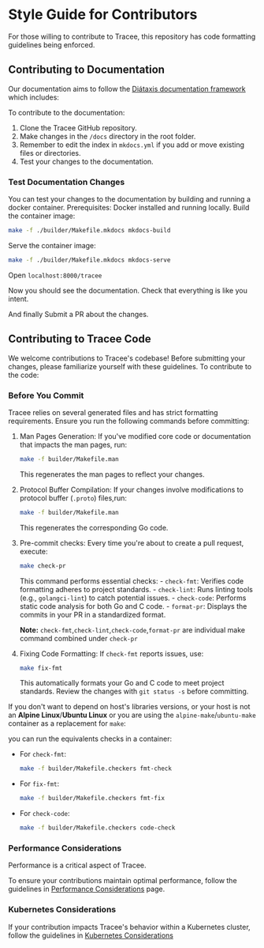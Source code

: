 # Style Guide for Contributors

For those willing to contribute to Tracee, this repository has code formatting
guidelines being enforced.

## Contributing to Documentation

Our documentation aims to follow the [Diátaxis documentation framework](https://diataxis.fr/) which includes:

To contribute to the documentation:

1. Clone the Tracee GitHub repository.
2. Make changes in the `/docs` directory in the root folder.
3. Remember to edit the index in `mkdocs.yml` if you add or move existing files or directories.
4. Test your changes to the documentation.

### Test Documentation Changes

You can test your changes to the documentation by building and running a docker container.
Prerequisites: Docker installed and running locally.
Build the container image:

```bash
make -f ./builder/Makefile.mkdocs mkdocs-build
```

Serve the container image:

```bash
make -f ./builder/Makefile.mkdocs mkdocs-serve
```

Open `localhost:8000/tracee`

Now you should see the documentation.
Check that everything is like you intent.

And finally Submit a PR about the changes.

## Contributing to Tracee Code

We welcome contributions to Tracee's codebase! Before submitting your changes, please familiarize yourself with these guidelines.
To contribute to the code:

### Before You Commit

Tracee relies on several generated files and has strict formatting requirements. Ensure you run the following commands before committing:

1. Man Pages Generation: If you've modified core code or documentation that impacts the man pages, run:

    ```bash
    make -f builder/Makefile.man
    ```

    This regenerates the man pages to reflect your changes.

2. Protocol Buffer Compilation: If your changes involve modifications to protocol buffer (`.proto`) files,run:

    ```bash
    make -f builder/Makefile.man
    ```

    This regenerates the corresponding Go code.

3. Pre-commit checks: Every time you're about to create a pull request, execute:

    ```bash
    make check-pr
    ```

    This command performs essential checks:
        - `check-fmt`: Verifies code formatting adheres to project standards.
        - `check-lint`: Runs linting tools (e.g., `golangci-lint`) to catch potential issues.
        - `check-code`: Performs static code analysis for both Go and C code.
        - `format-pr`: Displays the commits in your PR in a standardized format.

    **Note:** `check-fmt`,`check-lint`,`check-code`,`format-pr` are individual make command combined under `check-pr`

4. Fixing Code Formatting: If `check-fmt` reports issues, use:

    ```bash
    make fix-fmt
    ```

    This automatically formats your Go and C code to meet project standards. Review the changes with `git status -s` before committing.

If you don't want to depend on host's libraries versions, or your host is not an **Alpine Linux**/**Ubuntu Linux** or you are using the `alpine-make`/`ubuntu-make` container as a replacement for `make`:

you can run the equivalents checks in a container:

* For `check-fmt`:

    ```bash
    make -f builder/Makefile.checkers fmt-check
    ```

* For `fix-fmt`:

    ```bash
    make -f builder/Makefile.checkers fmt-fix
    ```

* For `check-code`:

    ```bash
    make -f builder/Makefile.checkers code-check
    ```

### Performance Considerations

Performance is a critical aspect of Tracee.

To ensure your contributions maintain optimal performance, follow the guidelines in [Performance Considerations](./performance.md) page.

### Kubernetes Considerations

If your contribution impacts Tracee's behavior within a Kubernetes cluster, follow the guidelines in [Kubernetes Considerations](./kubernetes.md)
